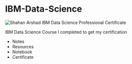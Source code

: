 # IBM-Data-Science

![Shahan Arshad IBM Data Science Professional Certificate](https://user-images.githubusercontent.com/68821506/126895015-1bdf0c54-29e8-45ab-8c04-413b4837cea0.jpg)

IBM Data Science Course I completed to get my certification
- Notes
- Resources
- Notebook
- Certificate
